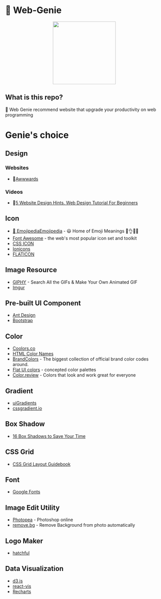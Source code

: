 # 🧞 Web-Genie

<p align="center">
  <img src="https://emojipedia-us.s3.dualstack.us-west-1.amazonaws.com/thumbs/120/facebook/158/genie_1f9de.png" width="200px"/>
</p>

## What is this repo?

🧞 Web Genie recommend website that upgrade your productivity on web programming

# Genie's choice

## Design
### Websites
- 📜[Awwwards](https://www.awwwards.com/)
### Videos
- 🎥[5 Website Design Hints. Web Design Tutorial For Beginners](https://www.youtube.com/watch?v=j2G1IUpRiPY)

## Icon
- [📙 EmojipediaEmojipedia](https://emojipedia.org/) - 😃 Home of Emoji Meanings 💁👌🎍😍
- [Font Awesome](https://fontawesome.com/) - the web's most popular icon set and toolkit
- [CSS ICON](https://cssicon.space/#/)
- [Ionicons](https://ionicons.com/)
- [FLATICON](https://www.flaticon.com)

## Image Resource
- [GIPHY](https://giphy.com/) - Search All the GIFs & Make Your Own Animated GIF
- [Imgur](https://imgur.com/)

## Pre-built UI Component
- [Ant Design](https://ant.design/)
- [Bootstrap](https://getbootstrap.com/)

## Color
- [Coolors.co](https://coolors.co)
- [HTML Color Names](https://www.w3schools.com/colors/colors_names.asp)
- [BrandColors](https://brandcolors.net/) - The biggest collection of official brand color codes around.
- [Flat UI colors](https://flatuicolors.com/) - concepted color palettes
- [Color.review](https://color.review/) - Colors that look and work great for everyone

## Gradient
- [uiGradients](https://uigradients.com/)
- [cssgradient.io](https://cssgradient.io/)

## Box Shadow
- [16 Box Shadows to Save Your Time](http://cssdeck.com/labs/16-box-shadows-to-save-your-time/)

## CSS Grid
- [CSS Grid Layout Guidebook](https://uid.gitbook.io/css-grid)

## Font
- [Google Fonts](https://fonts.google.com)

## Image Edit Utility
- [Photopea](https://www.photopea.com/) - Photoshop online
- [remove.bg](https://www.remove.bg/) - Remove Background from photo automatically

## Logo Maker
- [hatchful](https://hatchful.shopify.com/)

## Data Visualization
- [d3.js](https://d3js.org/)
- [react-vis](https://d3js.org/)
- [Recharts](http://recharts.org/en-US/)
